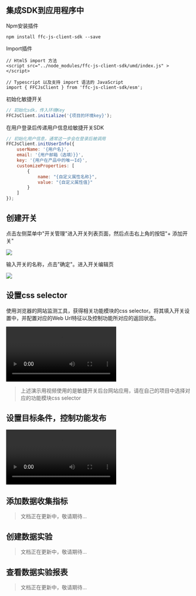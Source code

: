 ## 集成SDK到应用程序中

Npm安装插件
```
npm install ffc-js-client-sdk --save
```
Import插件
```
// Html5 import 方法
<script src="../node_modules/ffc-js-client-sdk/umd/index.js" ></script>

// Typescript 以及支持 import 语法的 JavaScript
import { FFCJsClient } from 'ffc-js-client-sdk/esm';
```

初始化敏捷开关
```javascript
// 初始化sdk，传入环境Key
FFCJsClient.initialize('{项目的环境key}');
```
在用户登录后传递用户信息给敏捷开关SDK
```javascript
// 初始化用户信息，通常这一步会在登录后被调用
FFCJsClient.initUserInfo({
    userName: '{用户名}',
    email: '{用户邮箱（选填）}}',
    key: '{用户在产品中的唯一Id}',
    customizeProperties: [ 
        {
            name: "{自定义属性名称}",
            value: "{自定义属性值}"
        }
    ]
});
```

## 创建开关

点击左侧菜单中"开关管理"进入开关列表页面，然后点击右上角的按钮"+ 添加开关"

![](/quickstart/img/1-1创建开关.png)

输入开关的名称，点击"确定"。进入开关编辑页

![](/quickstart/codeless/img/2-codelesssetting.png)

## 设置css selector

使用浏览器的网站监测工具，获得相关功能模块的css selector。将其填入开关设置中，并配置对应的Web Url特征以及控制功能所对应的返回状态。

![type:video](/quickstart/codeless/img/20211018_123847.mp4)
> 上述演示用视频使用的是敏捷开关后台网站应用，请在自己的项目中选择对应的功能模块css selector

## 设置目标条件，控制功能发布

![type:video](/quickstart/codeless/img/20211018_125803.mp4)

## 添加数据收集指标

> 文档正在更新中，敬请期待...

## 创建数据实验

> 文档正在更新中，敬请期待...

## 查看数据实验报表

> 文档正在更新中，敬请期待...
